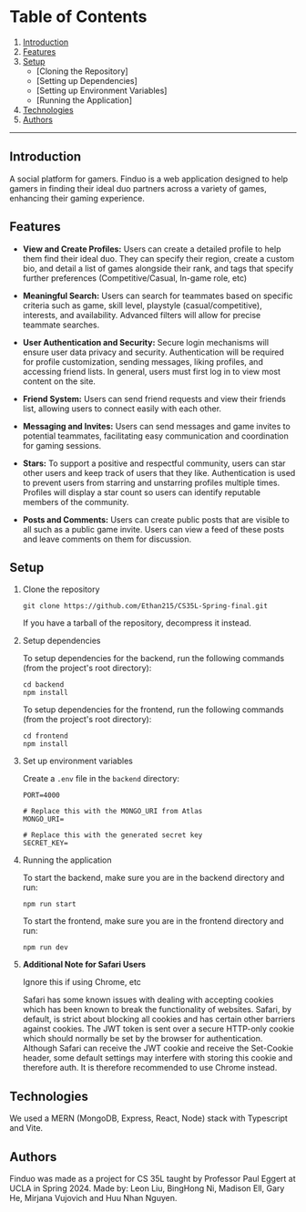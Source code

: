 # Table of Contents

1. [Introduction](#introduction)
2. [Features](#features)
3. [Setup](#setup)
    - [Cloning the Repository]
    - [Setting up Dependencies]
    - [Setting up Environment Variables]
    - [Running the Application]
4. [Technologies](#technologies)
5. [Authors](#authors)

--------

## Introduction <a name="introduction"></a>

A social platform for gamers.
Finduo is a web application designed to help gamers in finding their ideal duo partners across a variety of games, enhancing their gaming experience.

## Features <a name="features"></a>

- **View and Create Profiles:** Users can create a detailed profile to help them find their ideal duo. They can specify their region, create a custom bio, and detail a list of games alongside their rank, and tags that specify further preferences (Competitive/Casual, In-game role, etc)
- **Meaningful Search:** Users can search for teammates based on specific criteria such as game, skill level, playstyle (casual/competitive), interests, and availability. Advanced filters will allow for precise teammate searches.
- **User Authentication and Security:** Secure login mechanisms will ensure user data privacy and security. Authentication will be required for profile customization, sending messages, liking profiles, and accessing friend lists. In general, users must first log in to view most content on the site.

- **Friend System:** Users can send friend requests and view their friends list, allowing users to connect easily with each other.
- **Messaging and Invites:** Users can send messages and game invites to potential teammates, facilitating easy communication and coordination for gaming sessions.
- **Stars:** To support a positive and respectful community, users can star other users and keep track of users that they like. Authentication is used to prevent users from starring and unstarring profiles multiple times. Profiles will display a star count so users can identify reputable members of the community.
- **Posts and Comments:** Users can create public posts that are visible to all such as a public game invite. Users can view a feed of these posts and leave comments on them for discussion. 

## Setup <a name="setup"></a>

1. Clone the repository
    ```
    git clone https://github.com/Ethan215/CS35L-Spring-final.git
   ```
    If you have a tarball of the repository, decompress it instead.
2. Setup dependencies

    To setup dependencies for the backend, run the following commands (from the project's root directory):
    ```
    cd backend
    npm install
    ```
    To setup dependencies for the frontend, run the following commands (from the project's root directory):
    ```
    cd frontend
    npm install
    ```
3. Set up environment variables

    Create a `.env` file in the `backend` directory:
    ```
    PORT=4000

    # Replace this with the MONGO_URI from Atlas 
    MONGO_URI=

    # Replace this with the generated secret key
    SECRET_KEY=
    ```

4. Running the application

    To start the backend, make sure you are in the backend directory and run:
    ```
    npm run start
    ```
    To start the frontend, make sure you are in the frontend directory and run:
    ``` 
    npm run dev
    ```
    
5. **Additional Note for Safari Users**


    Ignore this if using Chrome, etc
    
    Safari has some known issues with dealing with accepting cookies which has been known to break the functionality of websites.
    Safari, by default, is strict about blocking all cookies and has certain other barriers against cookies.
    The JWT token is sent over a secure HTTP-only cookie which should normally be set by the browser for authentication.
    Although Safari can receive the JWT cookie and receive the Set-Cookie header, some default settings may interfere with storing this cookie and therefore auth.
    It is therefore recommended to use Chrome instead.

## Technologies <a name="technologies"></a>

We used a MERN (MongoDB, Express, React, Node) stack with Typescript and Vite. 

## Authors <a name="authors"></a>

Finduo was made as a project for CS 35L taught by Professor Paul Eggert at UCLA in Spring 2024. Made by: Leon Liu, BingHong Ni, Madison Ell, Gary He, Mirjana Vujovich and Huu Nhan Nguyen.
